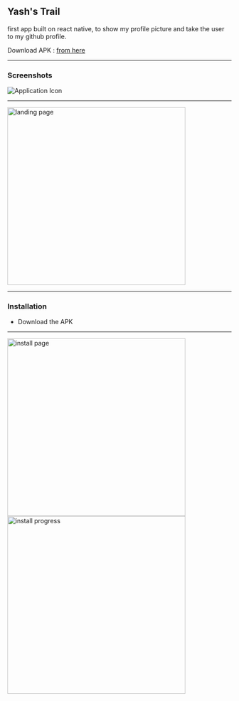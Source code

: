 ## Yash's Trail

first app built on react native, to show my profile picture and take the user to my github profile.

Download APK : [from here](https://exp-shell-app-assets.s3.us-west-1.amazonaws.com/android/%40yashkumarverma/yashkumarverma-5e62b9590c3541dc8d5964829e16f35d-signed.apk)

---

### Screenshots

![Application Icon](../master/docs/app-icon.png)
<br />

<hr />
<img src="../master/docs/app-page.png" alt="landing page" width="400"/>
<hr />

### Installation

- Download the APK

---

  <img src="../master/docs/app-install-0.png" alt="install page" width="400"/>
  <img src="../master/docs/app-install-1.png" alt="install progress" width="400"/>
